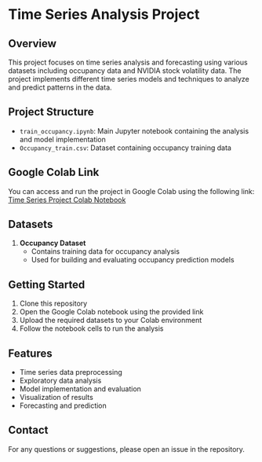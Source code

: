 # Time Series Analysis Project

## Overview
This project focuses on time series analysis and forecasting using various datasets including occupancy data and NVIDIA stock volatility data. The project implements different time series models and techniques to analyze and predict patterns in the data.

## Project Structure
- `train_occupancy.ipynb`: Main Jupyter notebook containing the analysis and model implementation
- `Occupancy_train.csv`: Dataset containing occupancy training data

## Google Colab Link
You can access and run the project in Google Colab using the following link:
[Time Series Project Colab Notebook](https://colab.research.google.com/drive/13NH2N_ki0IUs2eNuMLWUNc0s1GR38Sj_?usp=sharing)

## Datasets
1. **Occupancy Dataset**
   - Contains training data for occupancy analysis
   - Used for building and evaluating occupancy prediction models


## Getting Started
1. Clone this repository
2. Open the Google Colab notebook using the provided link
3. Upload the required datasets to your Colab environment
4. Follow the notebook cells to run the analysis



## Features
- Time series data preprocessing
- Exploratory data analysis
- Model implementation and evaluation
- Visualization of results
- Forecasting and prediction

## Contact
For any questions or suggestions, please open an issue in the repository. 

